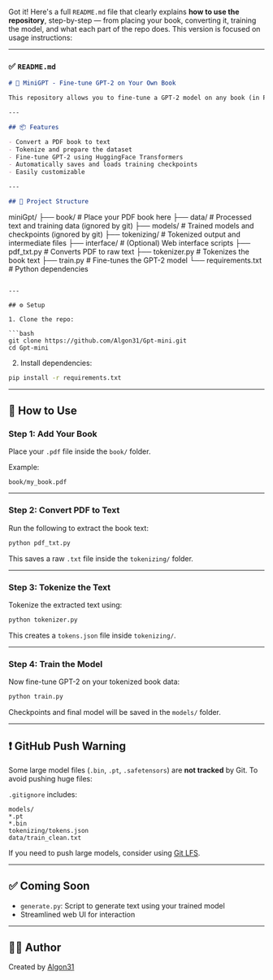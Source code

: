 Got it! Here's a full `README.md` file that clearly explains **how to use the repository**, step-by-step — from placing your book, converting it, training the model, and what each part of the repo does. This version is focused on usage instructions:

---

### ✅ `README.md`

```markdown
# 🧠 MiniGPT - Fine-tune GPT-2 on Your Own Book

This repository allows you to fine-tune a GPT-2 model on any book (in PDF format), turning it into a custom language model trained specifically on that content.

---

## 📦 Features

- Convert a PDF book to text
- Tokenize and prepare the dataset
- Fine-tune GPT-2 using HuggingFace Transformers
- Automatically saves and loads training checkpoints
- Easily customizable

---

## 📁 Project Structure

```

miniGpt/
├── book/                    # Place your PDF book here
├── data/                    # Processed text and training data (ignored by git)
├── models/                  # Trained models and checkpoints (ignored by git)
├── tokenizing/              # Tokenized output and intermediate files
├── interface/               # (Optional) Web interface scripts
├── pdf\_txt.py               # Converts PDF to raw text
├── tokenizer.py             # Tokenizes the book text
├── train.py                 # Fine-tunes the GPT-2 model
└── requirements.txt         # Python dependencies

````

---

## ⚙️ Setup

1. Clone the repo:

```bash
git clone https://github.com/Algon31/Gpt-mini.git
cd Gpt-mini
````

2. Install dependencies:

```bash
pip install -r requirements.txt
```

---

## 📝 How to Use

### Step 1: Add Your Book

Place your `.pdf` file inside the `book/` folder.

Example:

```
book/my_book.pdf
```

---

### Step 2: Convert PDF to Text

Run the following to extract the book text:

```bash
python pdf_txt.py
```

This saves a raw `.txt` file inside the `tokenizing/` folder.

---

### Step 3: Tokenize the Text

Tokenize the extracted text using:

```bash
python tokenizer.py
```

This creates a `tokens.json` file inside `tokenizing/`.

---

### Step 4: Train the Model

Now fine-tune GPT-2 on your tokenized book data:

```bash
python train.py
```

Checkpoints and final model will be saved in the `models/` folder.

---

## ❗ GitHub Push Warning

Some large model files (`.bin`, `.pt`, `.safetensors`) are **not tracked** by Git. To avoid pushing huge files:

`.gitignore` includes:

```
models/
*.pt
*.bin
tokenizing/tokens.json
data/train_clean.txt
```

If you need to push large models, consider using [Git LFS](https://git-lfs.github.com/).

---

## ✅ Coming Soon

* `generate.py`: Script to generate text using your trained model
* Streamlined web UI for interaction

---

## 🧑‍💻 Author

Created by [Algon31](https://github.com/Algon31)

